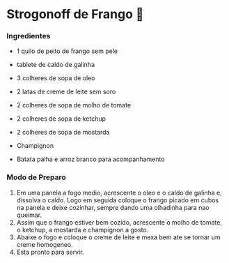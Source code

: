 # Strogonoff de Frango :chicken:

### Ingredientes

- 1 quilo de peito de frango sem pele

- tablete de caldo de galinha

- 3 colheres de sopa de oleo

- 2 latas de creme de leite sem soro

- 2 colheres de sopa de molho de tomate

- 2 colheres de sopa de ketchup

- 2 colheres de sopa de mostarda

- Champignon

- Batata palha e arroz branco para acompanhamento

### Modo de Preparo

1. Em uma panela a fogo medio, acrescente o oleo e o caldo de galinha e, dissolva o caldo. Logo em seguida coloque o frango picado em cubos na panela e deixe cozinhar, sempre dando uma olhadinha para nao queimar.
2. Assim que o frango estiver bem cozido, acrescente o molho de tomate, o ketchup, a mostarda e champignon a gosto.
3. Abaixe o fogo e coloque o creme de leite e mexa bem ate se tornar um creme homogeneo.
4. Esta pronto para servir.
